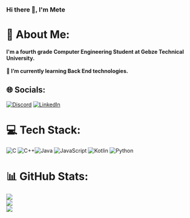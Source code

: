 ### Hi there 👋, I'm Mete
# 💫 About Me:
#### I'm a fourth grade Computer Engineering Student at Gebze Technical University.<br><br>🌱 I’m currently learning Back End technologies.<br>


## 🌐 Socials:
[![Discord](https://img.shields.io/badge/Discord-%237289DA.svg?logo=discord&logoColor=white)](https://discord.gg/meterose1#2183) [![LinkedIn](https://img.shields.io/badge/LinkedIn-%230077B5.svg?logo=linkedin&logoColor=white)](https://linkedin.com/in/metesamlioglu) 

# 💻 Tech Stack:
![C](https://img.shields.io/badge/c-%2300599C.svg?style=for-the-badge&logo=c&logoColor=white) ![C++](https://img.shields.io/badge/c++-%2300599C.svg?style=for-the-badge&logo=c%2B%2B&logoColor=white)![Java](https://img.shields.io/badge/java-%23ED8B00.svg?style=for-the-badge&logo=java&logoColor=white) ![JavaScript](https://img.shields.io/badge/javascript-%23323330.svg?style=for-the-badge&logo=javascript&logoColor=%23F7DF1E) ![Kotlin](https://img.shields.io/badge/kotlin-%230095D5.svg?style=for-the-badge&logo=kotlin&logoColor=white)  ![Python](https://img.shields.io/badge/python-3670A0?style=for-the-badge&logo=python&logoColor=ffdd54) 
# 📊 GitHub Stats:
![](https://github-readme-stats.vercel.app/api?username=MeteSamlioglu&theme=default&hide_border=false&include_all_commits=false&count_private=false)<br/>
![](https://github-readme-streak-stats.herokuapp.com/?user=MeteSamlioglu&theme=default&hide_border=false)<br/>
![](https://github-readme-stats.vercel.app/api/top-langs/?username=MeteSamlioglu&theme=default&hide_border=false&include_all_commits=false&count_private=false&layout=compact)


<!-- Proudly created with GPRM ( https://gprm.itsvg.in ) -->
